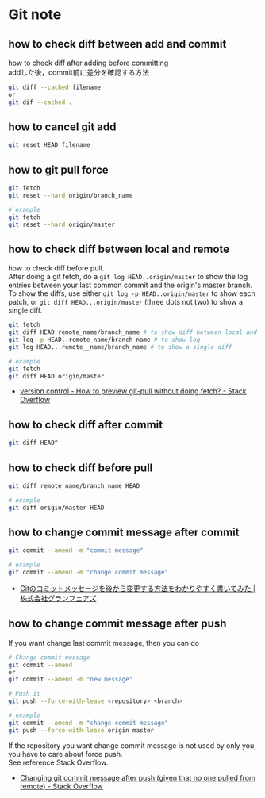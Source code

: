 # Git note

## how to check diff between add and commit

how to check diff after adding before committing \
addした後，commit前に差分を確認する方法

```bash
git diff --cached filename
or
git dif --cached .
```

## how to cancel git add

```bash
git reset HEAD filename
```

## how to git pull force

```bash
git fetch
git reset --hard origin/branch_name

# example
git fetch
git reset --hard origin/master
```

## how to check diff between local and remote

how to check diff before pull. \
After doing a git fetch, do a `git log HEAD..origin/master` to show the log entries between your last common commit and the origin's master branch.
To show the diffs, use either `git log -p HEAD..origin/master` to show each patch,
or `git diff HEAD...origin/master` (three dots not two) to show a single diff.

```bash
git fetch
git diff HEAD remote_name/branch_name # to show diff between local and remote
git log -p HEAD..remote_name/branch_name # to show log
git log HEAD...remote__name/branch_name # to show a single diff

# example
git fetch
git diff HEAD origin/master
```

- [version control - How to preview git-pull without doing fetch? - Stack Overflow](https://stackoverflow.com/questions/180272/how-to-preview-git-pull-without-doing-fetch)

## how to check diff after commit

```bash
git diff HEAD^
```

## how to check diff before pull

```bash
git diff remote_name/branch_name HEAD

# example
git diff origin/master HEAD
```

## how to change commit message after commit

```bash
git commit --amend -m "commit message"

# example
git commit --amend -m "change commit message"
```

- [Gitのコミットメッセージを後から変更する方法をわかりやすく書いてみた | 株式会社グランフェアズ](https://www.granfairs.com/blog/staff/git-commit-fix)

## how to change commit message after push

If you want change last commit message, then you can do

```bash
# Change commit message
git commit --amend
or
git commit --amend -m "new message"

# Push it
git push --force-with-lease <repository> <branch>

# example
git commit --amend -m "change commit message"
git push --force-with-lease origin master
```

If the repository you want change commit message is not used by only you, you have to care about force push. \
See reference Stack Overflow.

- [Changing git commit message after push (given that no one pulled from remote) - Stack Overflow](https://stackoverflow.com/questions/8981194/changing-git-commit-message-after-push-given-that-no-one-pulled-from-remote)
